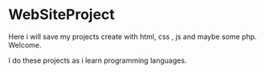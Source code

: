 # WebSiteProject
Here i will save my projects create with html, css , js and maybe some php. Welcome.

I do these projects as i learn programming languages.
